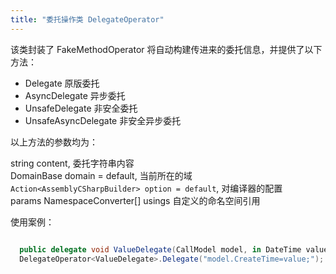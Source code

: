 ```yaml
---
title: "委托操作类 DelegateOperator"
---
```


该类封装了 FakeMethodOperator 将自动构建传进来的委托信息，并提供了以下方法：

- Delegate 原版委托
- AsyncDelegate 异步委托
- UnsafeDelegate 非安全委托
- UnsafeAsyncDelegate 非安全异步委托

以上方法的参数均为：

string content, 委托字符串内容  
 DomainBase domain = default, 当前所在的域  
 `Action<AssemblyCSharpBuilder> option = default`, 对编译器的配置  
 params NamespaceConverter[] usings 自定义的命名空间引用

使用案例：

```cs

  public delegate void ValueDelegate(CallModel model, in DateTime value);
  DelegateOperator<ValueDelegate>.Delegate("model.CreateTime=value;");
```
